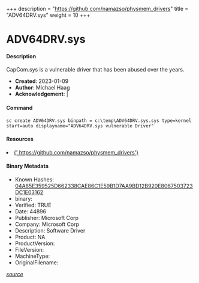 +++
description = "https://github.com/namazso/physmem_drivers"
title = "ADV64DRV.sys"
weight = 10
+++

# ADV64DRV.sys

#### Description

CapCom.sys is a vulnerable driver that has been abused over the years.

- **Created**: 2023-01-09
- **Author**: Michael Haag
- **Acknowledgement**:  | [](https://twitter.com/)

#### Command

```
sc create ADV64DRV.sys binpath = c:\temp\ADV64DRV.sys.sys type=kernel start=auto displayname="ADV64DRV.sys vulnerable Driver"
```

#### Resources


<li><a href="{&#39; https://github.com/namazso/physmem_drivers&#39;}">{&#39; https://github.com/namazso/physmem_drivers&#39;}</a></li>





#### Binary Metadata

- Known Hashes: [04A85E359525D662338CAE86C1E59B1D7AA9BD12B920E8067503723DC1E03162](https://www.virustotal.com/gui/file/04A85E359525D662338CAE86C1E59B1D7AA9BD12B920E8067503723DC1E03162) 
- binary: 
- Verified: TRUE
- Date: 44896
- Publisher: Microsoft Corp
- Company: Microsoft Corp
- Description: Software Driver
- Product: NA
- ProductVersion: 
- FileVersion: 
- MachineType: 
- OriginalFilename: 

[*source*](https://github.com/magicsword-io/LOLDrivers/tree/main/yaml/adv64drv.sys.yml)